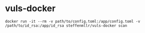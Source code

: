 # vuls-docker

`docker run -it --rm -v path/to/config.toml:/app/config.toml -v /path/to/id_rsa:/app/id_rsa steffenmllr/vuls-docker scan`
